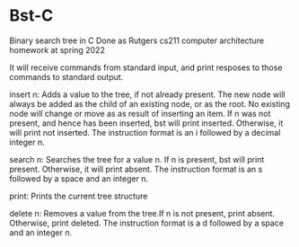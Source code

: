 # Bst-C
Binary search tree in C
Done as Rutgers cs211 computer architecture homework at spring 2022

It will receive commands from standard input, and print resposes to those commands to standard output.

insert n: Adds a value to the tree, if not already present. The new node will always be added as the
child of an existing node, or as the root. No existing node will change or move as as result of
inserting an item. If n was not present, and hence has been inserted, bst will print inserted.
Otherwise, it will print not inserted. The instruction format is an i followed by a decimal
integer n.

search n: Searches the tree for a value n. If n is present, bst will print present. Otherwise, it will
print absent. The instruction format is an s followed by a space and an integer n.

print: Prints the current tree structure

delete n: Removes a value from the tree.If n is not present, print absent. Otherwise, print deleted. The instruction format is a d
followed by a space and an integer n.
